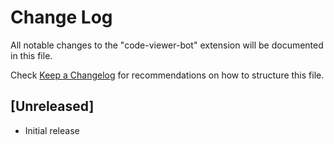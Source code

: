 # Change Log

All notable changes to the "code-viewer-bot" extension will be documented in this file.

Check [Keep a Changelog](http://keepachangelog.com/) for recommendations on how to structure this file.

## [Unreleased]

- Initial release